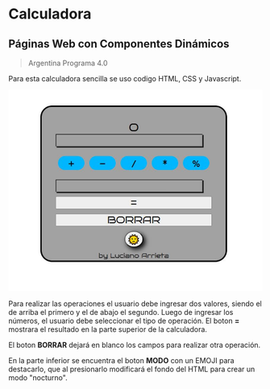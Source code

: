 # Calculadora

## Páginas Web con Componentes Dinámicos

> Argentina Programa 4.0

Para esta calculadora sencilla se uso codigo HTML, CSS y Javascript.

![Calculadora](image.jpg)

Para realizar las operaciones el usuario debe ingresar dos valores, siendo el de arriba el primero y el de abajo el segundo. Luego de ingresar los números, el usuario debe seleccionar el tipo de operación. El boton **=** mostrara el resultado en la parte superior de la calculadora.

El boton **BORRAR** dejará en blanco los campos para realizar otra operación.

En la parte inferior se encuentra el boton **MODO** con un EMOJI para destacarlo, que al presionarlo modificará el fondo del HTML para crear un modo "nocturno".

